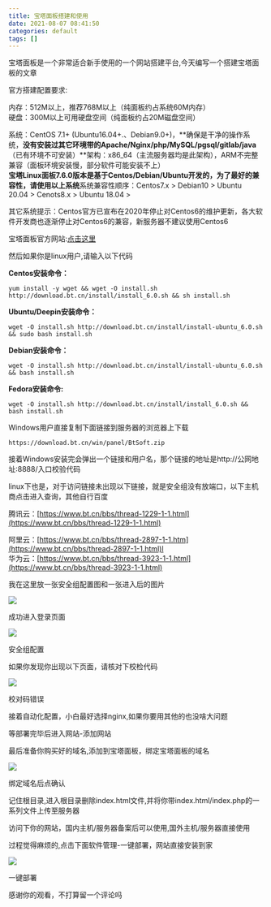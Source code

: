 ```yaml
---
title: 宝塔面板搭建和使用
date: 2021-08-07 08:41:50
categories: default
tags: []
---
```

宝塔面板是一个非常适合新手使用的一个网站搭建平台,今天编写一个搭建宝塔面板的文章

官方搭建配置要求:

内存：512M以上，推荐768M以上（纯面板约占系统60M内存）  
硬盘：300M以上可用硬盘空间（纯面板约占20M磁盘空间）

系统：CentOS 7.1+ (Ubuntu16.04+.、Debian9.0+)，**确保是干净的操作系统，**没有安装过其它环境带的Apache/Nginx/php/MySQL/pgsql/gitlab/java**（已有环境不可安装）**架构：x86\_64（主流服务器均是此架构），ARM不完整兼容（面板环境安装慢，部分软件可能安装不上）  
**宝塔Linux面板7.6.0版本是基于Centos/Debian/Ubuntu开发的，为了最好的兼容性，请使用以上系统**系统兼容性顺序：Centos7.x > Debian10 > Ubuntu 20.04 > Cenots8.x > Ubuntu 18.04 > 

其它系统提示：Centos官方已宣布在2020年停止对Centos6的维护更新，各大软件开发商也逐渐停止对Centos6的兼容，新服务器不建议使用Centos6

宝塔面板官方网站:[点击这里](https://www.bt.cn/)

然后如果你是linux用户,请输入以下代码

**Centos安装命令：**

```auto
yum install -y wget && wget -O install.sh http://download.bt.cn/install/install_6.0.sh && sh install.sh
```

**Ubuntu/Deepin安装命令：**

```auto
wget -O install.sh http://download.bt.cn/install/install-ubuntu_6.0.sh && sudo bash install.sh
```

**Debian安装命令：**

```auto
wget -O install.sh http://download.bt.cn/install/install-ubuntu_6.0.sh && bash install.sh
```

**Fedora安装命令:**

```auto
wget -O install.sh http://download.bt.cn/install/install_6.0.sh && bash install.sh
```

Windows用户直接复制下面链接到服务器的浏览器上下载

```auto
https://download.bt.cn/win/panel/BtSoft.zip
```

接着Windows安装完会弹出一个链接和用户名，那个链接的地址是http://公网地址:8888/入口校验代码

linux下也是，对于访问链接未出现以下链接，就是安全组没有放端口，以下主机商点击进入查询，其他自行百度

腾讯云：[https://www.bt.cn/bbs/thread-1229-1-1.html](https://www.bt.cn/bbs/thread-1229-1-1.html)

阿里云：[https://www.bt.cn/bbs/thread-2897-1-1.htm](https://www.bt.cn/bbs/thread-2897-1-1.html)l  
华为云：[https://www.bt.cn/bbs/thread-3923-1-1.html](https://www.bt.cn/bbs/thread-3923-1-1.html)

我在这里放一张安全组配置图和一张进入后的图片

![](http://blog.wkkjinc.cn/wp-content/uploads/2021/08/截图2-1024x487.png)

成功进入登录页面

![](http://blog.wkkjinc.cn/wp-content/uploads/2021/08/截屏3.png)

安全组配置

如果你发现你出现以下页面，请核对下校检代码

![](http://blog.wkkjinc.cn/wp-content/uploads/2021/08/截图1.png)

校对码错误

接着自动化配置，小白最好选择nginx,如果你要用其他的也没啥大问题

等部署完毕后进入网站-添加网站

最后准备你购买好的域名,添加到宝塔面板，绑定宝塔面板的域名

![](http://blog.wkkjinc.cn/wp-content/uploads/2021/08/捕获.png)

绑定域名后点确认

记住根目录,进入根目录删除index.html文件,并将你带index.html/index.php的一系列文件上传至服务器

访问下你的网站，国内主机/服务器备案后可以使用,国外主机/服务器直接使用

过程觉得麻烦的,点击下面软件管理-一键部署，网站直接安装到家

![](http://blog.wkkjinc.cn/wp-content/uploads/2021/08/捕获2-1024x438.png)

一键部署

感谢你的观看，不打算留一个评论吗
